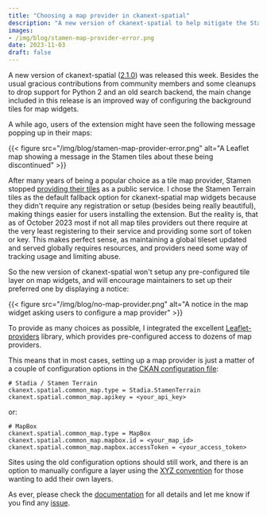 ```yaml
---
title: "Choosing a map provider in ckanext-spatial"
description: "A new version of ckanext-spatial to help mitigate the Stamen map tiles end of life."
images:
- /img/blog/stamen-map-provider-error.png
date: 2023-11-03
draft: false
---
```


A new version of ckanext-spatial ([2.1.0](https://github.com/ckan/ckanext-spatial/releases/tag/v2.1.0)) was released this week. Besides the usual gracious contributions from community members and some cleanups to drop support for Python 2 and an old search backend, the main change included in this release is an improved way of configuring the background tiles for map widgets.

A while ago, users of the extension might have seen the following message popping up in their maps:


{{< figure src="/img/blog/stamen-map-provider-error.png" alt="A Leaflet map showing a message in the Stamen tiles about these being discontinued" >}}

After many years of being a popular choice as a tile map provider, Stamen stopped [providing their tiles](https://maps.stamen.com/stadia-partnership/) as a public service. I chose the Stamen Terrain tiles as the default fallback option for ckanext-spatial map widgets because they didn't require any registration or setup (besides being really beautiful), making things easier for users installing the extension. But the reality is, that as of October 2023 most if not all map tiles providers out there require at the very least registering to their service and providing some sort of token or key. This makes perfect sense, as maintaining a global tileset updated and served globally requires resources, and providers need some way of tracking usage and limiting abuse.

So the new version of ckanext-spatial won't setup any pre-configured tile layer on map widgets, and will encourage maintainers to set up their preferred one by displaying a notice:


{{< figure src="/img/blog/no-map-provider.png" alt="A notice in the map widget asking users to configure a map provider" >}}


To provide as many choices as possible, I integrated the excellent [Leaflet-providers](https://github.com/leaflet-extras/leaflet-providers) library, which provides pre-configured access to dozens of map providers.


This means that in most cases, setting up a map provider is just a matter of a couple of configuration options in the [CKAN configuration file](https://docs.ckan.org/en/latest/maintaining/configuration.html#ckan-configuration-file):

    # Stadia / Stamen Terrain
    ckanext.spatial.common_map.type = Stadia.StamenTerrain
    ckanext.spatial.common_map.apikey = <your_api_key>

or:

    # MapBox
    ckanext.spatial.common_map.type = MapBox
    ckanext.spatial.common_map.mapbox.id = <your_map_id>
    ckanext.spatial.common_map.mapbox.accessToken = <your_access_token>

Sites using the old configuration options should still work, and there is an option to manually configure a layer using the [XYZ convention](https://docs.ckan.org/projects/ckanext-spatial/en/latest/map-widgets.html#custom-layers) for those wanting to add their own layers.

As ever, please check the [documentation](https://docs.ckan.org/projects/ckanext-spatial/en/latest/map-widgets.html) for all details and let me know if you find any [issue](https://github.com/ckan/ckanext-spatial/issues).
